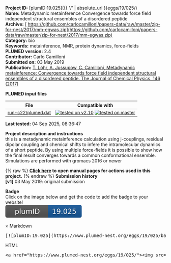 **Project ID:** [plumID:19.025]({{ '/' | absolute_url }}eggs/19/025/)  
**Name:**  Metadynamic metainference Convergence towards force field independent structural ensembles of a disordered peptide  
**Archive:** [ https://github.com/carlocamilloni/papers-data/raw/master/zip-for-nest/2017/mm-egwas.zip](https://github.com/carlocamilloni/papers-data/raw/master/zip-for-nest/2017/mm-egwas.zip)  
**Category:**  bio  
**Keywords:**  metainference, NMR, protein dynamics, force-fields  
**PLUMED version:**  2.4  
**Contributor:**  Carlo Camilloni  
**Submitted on:** 03 May 2019  
**Publication:** [T. Löhr, A. Jussupow, C. Camilloni, Metadynamic metainference: Convergence towards force field independent structural ensembles of a disordered peptide. The Journal of Chemical Physics. 146 (2017)](http://dx.doi.org/10.1063/1.4981211)  
  
**PLUMED input files**  
  
| File     | Compatible with |  
|:--------:|:--------:|  
| [run-c22/plumed.dat](./data/run-c22/plumed.dat.md) |  [![tested on v2.10](https://img.shields.io/badge/v2.10-passing-green.svg)](data/run-c22/plumed.dat.plumed.stderr) [![tested on master](https://img.shields.io/badge/master-passing-green.svg)](data/run-c22/plumed.dat.plumed_master.stderr) |  
  
**Last tested:**  04 Sep 2025, 08:36:47
  
**Project description and instructions**  
this is a metadynamic metainference calculation using j-couplings, residual dipolar coupling and chemical shifts  to infere the intramolecular dynamics of a short peptide. By using multiple force-fields it is possible to show how the final result converges towards a common conformational ensemble. Simulations are performed with gromacs 2016 or newer

  
{% raw %}
<b><a href="https://www.plumed.org/doc-master/user-doc/html/actionlist/?actions=BIASVALUE,METAINFERENCE,RDC,ENSEMBLE,MOLINFO,ENDPLUMED,TORSION,STATS,WHOLEMOLECULES,GYRATION,JCOUPLING,PBMETAD,PRINT,FLUSH,CS2BACKBONE" target="_blank">Click here</a> to open manual pages for actions used in this project.</b>
{% endraw %}
**Submission history**  
**[v1]** 03 May 2019: original submission  
  
**Badge**  
Click on the image below and get the code to add the badge to your website!  
<img src="./badge.svg" alt="plumeDnest:19.025" id="myBtn" class="badge">
<div id="myModal" class="modal">
  <div class="modal-content">
    <span class="close">&times;</span>
    Markdown<pre>[![plumID:19.025](https://www.plumed-nest.org/eggs/19/025/badge.svg)](https://www.plumed-nest.org/eggs/19/025/)</pre>
    HTML<pre>&lt;a href="https://www.plumed-nest.org/eggs/19/025/"&gt;&lt;img src="https://www.plumed-nest.org/eggs/19/025/badge.svg" alt="plumID:19.025"&gt;&lt;/a&gt;</pre>
  </div>
</div>
